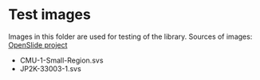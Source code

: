 # Test images
Images in this folder are used for testing of the library. 
Sources of images:
[OpenSlide project](http://openslide.cs.cmu.edu/download/openslide-testdata/Aperio/)
- CMU-1-Small-Region.svs
- JP2K-33003-1.svs